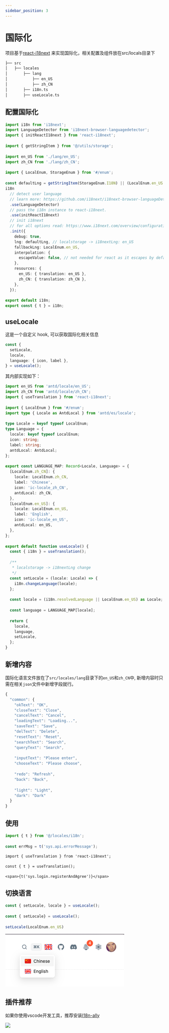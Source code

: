 ```yaml
---
sidebar_position: 3
---
```


# 国际化

项目基于[react-i18next](https://react.i18next.com/)  来实现国际化，相关配置及组件放在src/locals目录下

```sh
├── src 
│   ├── locales 
│       ├── lang 
│           ├── en_US
│           ├── zh_CN
│       ├── i18n.ts
│       ├── useLocale.ts
```

## 配置国际化

```ts title='src/locales/i18n.ts'
import i18n from 'i18next';
import LanguageDetector from 'i18next-browser-languagedetector';
import { initReactI18next } from 'react-i18next';

import { getStringItem } from '@/utils/storage';

import en_US from './lang/en_US';
import zh_CN from './lang/zh_CN';

import { LocalEnum, StorageEnum } from '#/enum';

const defaultLng = getStringItem(StorageEnum.I18N) || (LocalEnum.en_US as string);
i18n
  // detect user language
  // learn more: https://github.com/i18next/i18next-browser-languageDetector
  .use(LanguageDetector)
  // pass the i18n instance to react-i18next.
  .use(initReactI18next)
  // init i18next
  // for all options read: https://www.i18next.com/overview/configuration-options
  .init({
    debug: true,
    lng: defaultLng, // localstorage -> i18nextLng: en_US
    fallbackLng: LocalEnum.en_US,
    interpolation: {
      escapeValue: false, // not needed for react as it escapes by default
    },
    resources: {
      en_US: { translation: en_US },
      zh_CN: { translation: zh_CN },
    },
  });

export default i18n;
export const { t } = i18n;
```

## useLocale
这是一个自定义 hook, 可以获取国际化相关信息
```ts
const {
  setLocale,
  locale,
  language: { icon, label },
} = useLocale();
```
其内部实现如下：
```ts title='src/locales/useLocale.ts'
import en_US from 'antd/locale/en_US';
import zh_CN from 'antd/locale/zh_CN';
import { useTranslation } from 'react-i18next';

import { LocalEnum } from '#/enum';
import type { Locale as AntdLocal } from 'antd/es/locale';

type Locale = keyof typeof LocalEnum;
type Language = {
  locale: keyof typeof LocalEnum;
  icon: string;
  label: string;
  antdLocal: AntdLocal;
};

export const LANGUAGE_MAP: Record<Locale, Language> = {
  [LocalEnum.zh_CN]: {
    locale: LocalEnum.zh_CN,
    label: 'Chinese',
    icon: 'ic-locale_zh_CN',
    antdLocal: zh_CN,
  },
  [LocalEnum.en_US]: {
    locale: LocalEnum.en_US,
    label: 'English',
    icon: 'ic-locale_en_US',
    antdLocal: en_US,
  },
};

export default function useLocale() {
  const { i18n } = useTranslation();

  /**
   * localstorage -> i18nextLng change
   */
  const setLocale = (locale: Locale) => {
    i18n.changeLanguage(locale);
  };

  const locale = (i18n.resolvedLanguage || LocalEnum.en_US) as Locale;

  const language = LANGUAGE_MAP[locale];

  return {
    locale,
    language,
    setLocale,
  };
}
```

## 新增内容
国际化语言文件放在了`src/locales/lang`目录下的`en_US`和`zh_CN`中, 新增内容时只需在相关`json`文件中新增字段就行。
```ts title='src/locales/lang/en_US/common.json'
{
  "common": {
    "okText": "OK",
    "closeText": "Close",
    "cancelText": "Cancel",
    "loadingText": "Loading...",
    "saveText": "Save",
    "delText": "Delete",
    "resetText": "Reset",
    "searchText": "Search",
    "queryText": "Search",

    "inputText": "Please enter",
    "chooseText": "Please choose",

    "redo": "Refresh",
    "back": "Back",

    "light": "Light",
    "dark": "Dark"
  }
}
```

## 使用

```ts title='组件外使用'
import { t } from '@/locales/i18n';

const errMsg = t('sys.api.errorMessage');
```

```tsx title='组件内使用'
import { useTranslation } from 'react-i18next';

const { t } = useTranslation();

<span>{t('sys.login.registerAndAgree')}</span>
```

## 切换语言

```ts
const { setLocale, locale } = useLocale();

const { setLocale} = useLocale();

setLocale(LocalEnum.en_US)
```

![](./assets/i18n_component.png)

## 插件推荐
如果你使用vscode开发工具，推荐安装[I18n-ally](https://marketplace.visualstudio.com/items?itemName=Lokalise.i18n-ally)

![](./assets/i18n_example.gif)